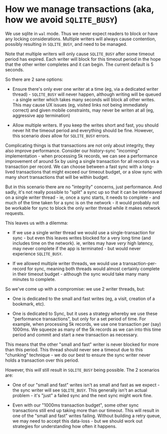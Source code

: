 # How we manage transactions (aka, how we avoid `SQLITE_BUSY`)

We use sqlite in `wal` mode. Thus we never expect readers to block or have any locking considerations. Multiple writers will always cause contention, possibly resulting in `SQLITE_BUSY`, and need to be managed.

Note that multiple writers will only cause `SQLITE_BUSY` after some timeout period has expired. Each writer will block for this timeout period in the hope that the other writer completes and it can begin. The current default is 5 seconds.
    
So there are 2 sane options:

* Ensure there's only ever one writer at a time (eg, via a dedicated writer thread) - `SQLITE_BUSY` will never happen, although writing will be queued - a single writer which takes many seconds will block all other writes. This may cause UX issues (eg, visited links not being immediately correct) and given mobile constraints, may never be writen at all (eg, aggressive app termination)

* Allow multiple writers. If you keep the writes short and fast, you should never hit the timeout period and everything should be fine. However, this scenario *does* allow for `SQLITE_BUSY` errors.
    
Complicating things is that transactions are not only about integrity, they also improve performance. Consider our history-sync "incoming" implementation - when processing 5k records, we can see a performance improvement of around 5x by using a single transaction for all records vs a transaction per record. We can choose between a fast sync with a long-lived transactions that might exceed our timeout budget, or a slow sync with many short transactions that will be within budget.

But in this scenario there are no "integrity" concerns, just performance. And sadly, it's not really possible to "split" a sync up so that it can be interleaved on a single writer thread - ie, once a sync starts, it needs to complete - and much of the time taken for a sync is on the network - it would probably not be workable for sync to block the only writer thread while it makes network requests.

This leaves us with a dilemma:

* If we use a single writer thread we would use a single-transaction for sync - but even this leaves writes blocked for a very long time (and includes time on the network). ie, writes may have *very* high latency, may never complete if the app is terminated - but would never experience `SQLITE_BUSY`.

* If we allowed multiple writer threads, we would use a transaction-per-record for sync, meaning both threads would almost certainly complete in their timeout budget - although the sync would take many many minutes to complete.

So we've come up with a compromise: we use 2 writer threads, but:

* One is dedicated to the small and fast writes (eg, a visit, creation of a bookmark, etc).

* One is dedicated to Sync, but it uses a strategy whereby we use these "performance transactions", but only for a set period of time. For example, when processing 5k records, we use one transaction per (say) 1000ms. We squeeze as many of the 5k records as we can into this time period and commit and start a new transaction as necessary.
    
This means that the other "small and fast" writer is never blocked for more than this period. This thread should never see a timeout due to this "chunking" technique - we do our best to ensure the sync writer never holds a transaction over this period.

However, this *will* still result in `SQLITE_BUSY` being possible. The 2 scenarios are:

* One of our "small and fast" writes isn't as small and fast as we expect - the sync writer will see `SQLITE_BUSY`. This generally isn't an actual problem - it's "just" a failed sync and the next sync might work fine.

* Even with our "1000ms transaction budget", some other sync transactions still end up taking more than our timeout. This will result in one of the "small and fast" writes failing. Without building a retry queue, we may need to accept this data-loss - but we should work out strategies for understanding how often it happens.
